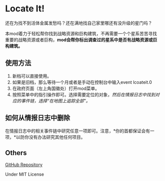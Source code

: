 # Locate It!

还在为找不到活体金属发愁吗？还在满地找自己家里哪还有没升级的星门吗？

本mod着力于轻松帮你找到战略资源和巨构建筑，不再需要一个个星系苦苦寻找重要的战略资源或者巨构，**mod会帮你标出调查过的星系中是否有战略资源或巨构建筑。**

## 使用方法

1. 新档可以直接使用。
2. 如果是旧档，那么等待一个月或者是手动在控制台中输入event lcoateit.0
3. 在政府页面（左上角国徽处）打开mod菜单。
4. 按照菜单中的指引操作即可。选择需要定位的对象，*然后在情报日志中找到对应的事件链，选择“在地图上追踪全部”。*

## 如何从情报日志中删除

在情报日志中的相关事件链中研究任意一项即可。注意，*你的首都保证会有一项，*以防你没有办法研究其他任何项目。

## Others

[GitHub Repository](https://github.com/VictoriousRaptor/Locate-It-)

Under MIT License
